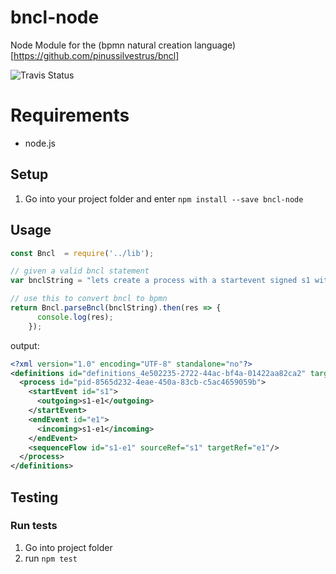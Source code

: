 # bncl-node
Node Module for the (bpmn natural creation language)[https://github.com/pinussilvestrus/bncl]

![Travis Status](https://travis-ci.org/pinussilvestrus/bncl-node.svg?branch=master)

# Requirements

* node.js

## Setup

1. Go into your project folder and enter `npm install --save bncl-node`

## Usage

```js
const Bncl  = require('../lib');

// given a valid bncl statement
var bnclString = "lets create a process with a startevent signed s1 with a endevent signed e1 with a sequenceflow comesfrom s1 goesto e1";

// use this to convert bncl to bpmn
return Bncl.parseBncl(bnclString).then(res => {
      console.log(res);
    });
```

output:

```xml
<?xml version="1.0" encoding="UTF-8" standalone="no"?>
<definitions id="definitions_4e502235-2722-44ac-bf4a-01422aa82ca2" targetNamespace="http://camunda.org/examples" xmlns="http://www.omg.org/spec/BPMN/20100524/MODEL">
  <process id="pid-8565d232-4eae-450a-83cb-c5ac4659059b">
    <startEvent id="s1">
      <outgoing>s1-e1</outgoing>
    </startEvent>
    <endEvent id="e1">
      <incoming>s1-e1</incoming>
    </endEvent>
    <sequenceFlow id="s1-e1" sourceRef="s1" targetRef="e1"/>
  </process>
</definitions>
``` 

## Testing

### Run tests

1. Go into project folder
2. run `npm test`


